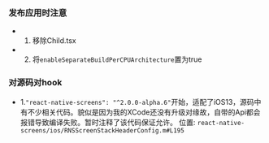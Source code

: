 ### 发布应用时注意
- 1. 移除Child.tsx
- 2. 将`enableSeparateBuildPerCPUArchitecture`置为true

### 对源码对hook
- 1.`"react-native-screens": "^2.0.0-alpha.6"`开始，适配了iOS13，源码中有不少相关代码。貌似是因为我的XCode还没有升级对缘故，自带的Api都会报错导致编译失败。暂时注释了该代码保证允许。
位置: `react-native-screens/ios/RNSScreenStackHeaderConfig.m#L195`
